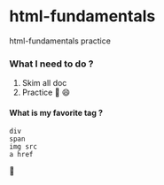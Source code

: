 # html-fundamentals
html-fundamentals practice
### What I need to do ? 
 1. Skim all doc
 2. Practice
 :dog: :smile:
#### What is my favorite tag ?
 ```
 div
 span
 img src
 a href
 ```
 :wave:
